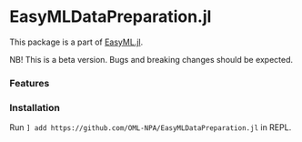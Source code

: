 # EasyMLDataPreparation.jl

This package is a part of [EasyML.jl](https://github.com/OML-NPA/EasyML.jl).

NB! This is a beta version. Bugs and breaking changes should be expected.

### Features


### Installation

Run `] add https://github.com/OML-NPA/EasyMLDataPreparation.jl` in REPL.

